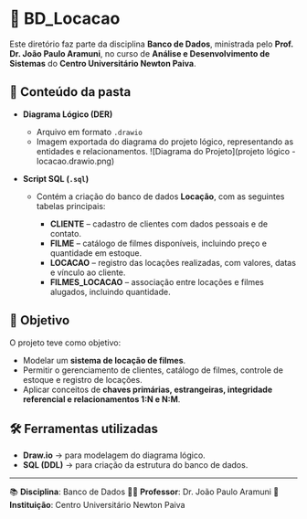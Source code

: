 # 📂 BD\_Locacao

Este diretório faz parte da disciplina **Banco de Dados**, ministrada pelo **Prof. Dr. João Paulo Aramuni**, no curso de **Análise e Desenvolvimento de Sistemas** do **Centro Universitário Newton Paiva**.

## 📌 Conteúdo da pasta

* **Diagrama Lógico (DER)**

  * Arquivo em formato `.drawio`
  * Imagem exportada do diagrama do projeto lógico, representando as entidades e relacionamentos.
  ![Diagrama do Projeto](projeto lógico - locacao.drawio.png)

* **Script SQL (`.sql`)**

  * Contém a criação do banco de dados **Locação**, com as seguintes tabelas principais:

    * **CLIENTE** – cadastro de clientes com dados pessoais e de contato.
    * **FILME** – catálogo de filmes disponíveis, incluindo preço e quantidade em estoque.
    * **LOCACAO** – registro das locações realizadas, com valores, datas e vínculo ao cliente.
    * **FILMES\_LOCACAO** – associação entre locações e filmes alugados, incluindo quantidade.

## 🎯 Objetivo

O projeto teve como objetivo:

* Modelar um **sistema de locação de filmes**.
* Permitir o gerenciamento de clientes, catálogo de filmes, controle de estoque e registro de locações.
* Aplicar conceitos de **chaves primárias, estrangeiras, integridade referencial e relacionamentos 1\:N e N\:M**.

## 🛠️ Ferramentas utilizadas

* **Draw\.io** → para modelagem do diagrama lógico.
* **SQL (DDL)** → para criação da estrutura do banco de dados.

---

📚 **Disciplina**: Banco de Dados
👨‍🏫 **Professor**: Dr. João Paulo Aramuni
🏫 **Instituição**: Centro Universitário Newton Paiva


